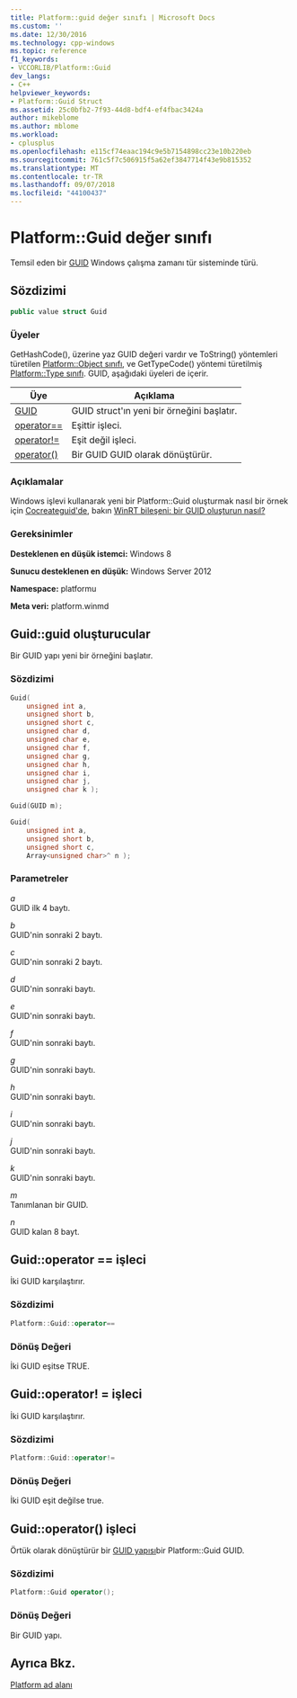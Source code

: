 ```yaml
---
title: Platform::guid değer sınıfı | Microsoft Docs
ms.custom: ''
ms.date: 12/30/2016
ms.technology: cpp-windows
ms.topic: reference
f1_keywords:
- VCCORLIB/Platform::Guid
dev_langs:
- C++
helpviewer_keywords:
- Platform::Guid Struct
ms.assetid: 25c0bfb2-7f93-44d8-bdf4-ef4fbac3424a
author: mikeblome
ms.author: mblome
ms.workload:
- cplusplus
ms.openlocfilehash: e115cf74eaac194c9e5b7154898cc23e10b220eb
ms.sourcegitcommit: 761c5f7c506915f5a62ef3847714f43e9b815352
ms.translationtype: MT
ms.contentlocale: tr-TR
ms.lasthandoff: 09/07/2018
ms.locfileid: "44100437"
---
```

# <a name="platformguid-value-class"></a>Platform::Guid değer sınıfı

Temsil eden bir [GUID](https://msdn.microsoft.com/library/windows/desktop/aa373931\(v=vs.85\).aspx) Windows çalışma zamanı tür sisteminde türü.

## <a name="syntax"></a>Sözdizimi

```cpp
public value struct Guid
```

### <a name="members"></a>Üyeler

GetHashCode(), üzerine yaz GUID değeri vardır ve ToString() yöntemleri türetilen [Platform::Object sınıfı](../cppcx/platform-object-class.md), ve GetTypeCode() yöntemi türetilmiş [Platform::Type sınıfı](../cppcx/platform-type-class.md). GUID, aşağıdaki üyeleri de içerir.

|Üye|Açıklama|
|------------|-----------------|
|[GUID](#ctor)|GUID struct'ın yeni bir örneğini başlatır.|
|[operator==](#operator-equality)|Eşittir işleci.|
|[operator!=](#operator-not-equal)|Eşit değil işleci.|
|[operator()](#operator-call)|Bir GUID GUID olarak dönüştürür.|

### <a name="remarks"></a>Açıklamalar

Windows işlevi kullanarak yeni bir Platform::Guid oluşturmak nasıl bir örnek için [Cocreateguid'de](/windows/desktop/api/combaseapi/nf-combaseapi-cocreateguid), bakın [WinRT bileşeni: bir GUID oluşturun nasıl?](http://blogs.msdn.com/b/eternalcoding/archive/2013/03/25/winrt-component-how-to-generate-a-guid.aspx)

### <a name="requirements"></a>Gereksinimler

**Desteklenen en düşük istemci:** Windows 8

**Sunucu desteklenen en düşük:** Windows Server 2012

**Namespace:** platformu

**Meta veri:** platform.winmd

## <a name="ctor"></a> Guid::guid oluşturucular

Bir GUID yapı yeni bir örneğini başlatır.

### <a name="syntax"></a>Sözdizimi

```cpp
Guid(
    unsigned int a,
    unsigned short b,
    unsigned short c,
    unsigned char d,
    unsigned char e,
    unsigned char f,
    unsigned char g,
    unsigned char h,
    unsigned char i,
    unsigned char j,
    unsigned char k );

Guid(GUID m);

Guid(
    unsigned int a,
    unsigned short b,
    unsigned short c,
    Array<unsigned char>^ n );
```

### <a name="parameters"></a>Parametreler

*a*<br/>
GUID ilk 4 baytı.

*b*<br/>
GUID'nin sonraki 2 baytı.

*c*<br/>
GUID'nin sonraki 2 baytı.

*d*<br/>
GUID'nin sonraki baytı.

*e*<br/>
GUID'nin sonraki baytı.

*f*<br/>
GUID'nin sonraki baytı.

*g*<br/>
GUID'nin sonraki baytı.

*h*<br/>
GUID'nin sonraki baytı.

*i*<br/>
GUID'nin sonraki baytı.

*j*<br/>
GUID'nin sonraki baytı.

*k*<br/>
GUID'nin sonraki baytı.

*m*<br/>
Tanımlanan bir GUID.

*n*<br/>
GUID kalan 8 bayt.

## <a name="operator-equality"></a> Guid::operator == işleci

İki GUID karşılaştırır.

### <a name="syntax"></a>Sözdizimi

```cpp
Platform::Guid::operator==
```

### <a name="return-value"></a>Dönüş Değeri

İki GUID eşitse TRUE.

## <a name="operator-inequality"></a> Guid::operator! = işleci

İki GUID karşılaştırır.

### <a name="syntax"></a>Sözdizimi

```cpp
Platform::Guid::operator!=
```

### <a name="return-value"></a>Dönüş Değeri

İki GUID eşit değilse true.

## <a name="operator-call"></a> Guid::operator() işleci

Örtük olarak dönüştürür bir [GUID yapısı](https://msdn.microsoft.com/library/windows/desktop/aa373931\(v=vs.85\).aspx)bir Platform::Guid GUID.

### <a name="syntax"></a>Sözdizimi

```cpp
Platform::Guid operator();
```

### <a name="return-value"></a>Dönüş Değeri

Bir GUID yapı.

## <a name="see-also"></a>Ayrıca Bkz.

[Platform ad alanı](../cppcx/platform-namespace-c-cx.md)
